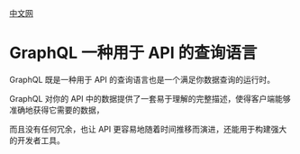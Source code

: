 [中文网](http://graphql.cn/)


# GraphQL 一种用于 API 的查询语言

GraphQL 既是一种用于 API 的查询语言也是一个满足你数据查询的运行时。 

GraphQL 对你的 API 中的数据提供了一套易于理解的完整描述，使得客户端能够准确地获得它需要的数据，

而且没有任何冗余，也让 API 更容易地随着时间推移而演进，还能用于构建强大的开发者工具。